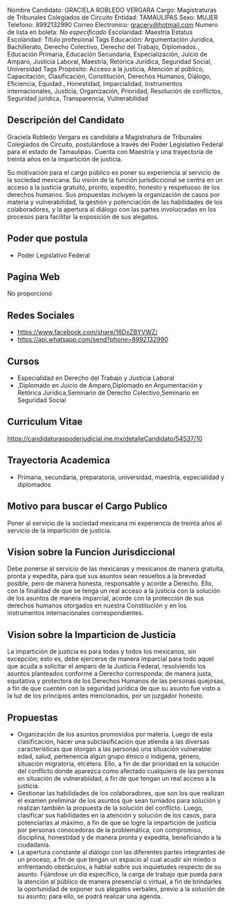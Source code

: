 Nombre Candidato: GRACIELA ROBLEDO VERGARA
Cargo: Magistraturas de Tribunales Colegiados de Circuito
Entidad: TAMAULIPAS
Sexo: MUJER
Telefono: 8992132990
Correo Electronico: gracerv@hotmail.com
Numero de lista en boleta: *No especificado*
Escolaridad: Maestría
Estatus Escolaridad: Título profesional
Tags Educación: Argumentación Jurídica, Bachillerato, Derecho Colectivo, Derecho del Trabajo, Diplomados., Educación Primaria, Educación Secundaria, Especialización, Juicio de Amparo, Justicia Laboral, Maestría, Retórica Jurídica, Seguridad Social, Universidad
Tags Propósito: Acceso a la justicia, Atención al público, Capacitación, Clasificación, Constitución, Derechos Humanos, Diálogo, Eficiencia, Equidad., Honestidad, Imparcialidad, Instrumentos internacionales, Justicia, Organización, Prioridad, Resolución de conflictos, Seguridad jurídica, Transparencia, Vulnerabilidad


## Descripción del Candidato 

Graciela Robledo Vergara es candidata a Magistratura de Tribunales Colegiados de Circuito, postulándose a través del Poder Legislativo Federal para el estado de Tamaulipas. Cuenta con Maestría y una trayectoria de treinta años en la impartición de justicia. 

Su motivación para el cargo público es poner su experiencia al servicio de la sociedad mexicana. Su visión de la función jurisdiccional se centra en un acceso a la justicia gratuito, pronto, expedito, honesto y respetuoso de los derechos humanos. Sus propuestas incluyen la organización de casos por materia y vulnerabilidad, la gestión y potenciación de las habilidades de los colaboradores, y la apertura al diálogo con las partes involucradas en los procesos para facilitar la exposición de sus alegatos.


## Poder que postula

- Poder Legislativo Federal


## Pagina Web

No proporcionó


## Redes Sociales

- https://www.facebook.com/share/16DxZBYVWZ/
- https://api.whatsapp.com/send?phone=8992132990


## Cursos

- Especialidad en Derecho del Trabajo y Justicia Laboral
- ,Diplomado en Juicio de Amparo,Diplomado en Argumentación y Retórica Jurídica,Seminario de Derecho Colectivo,Seminario en Seguridad Social


## Curriculum Vitae

https://candidaturaspoderjudicial.ine.mx/detalleCandidato/54537/10


## Trayectoria Academica

- Primaria, secundaria, preparatoria, universidad, maestría, especialidad y diplomados


## Motivo para buscar el Cargo Publico

Poner al servicio de la sociedad mexicana mi experiencia de treinta años al servicio de la impartición de justicia.


## Vision sobre la Funcion Jurisdiccional

Debe ponerse al servicio de las mexicanas y mexicanos de manera gratuita, pronta y expedita, para que sus asuntos sean resueltos a la brevedad posible, pero de manera honesta, responsable y acorde a Derecho. Ello, con la finalidad de que se tenga un real acceso a la justicia con la solución de los asuntos de manera imparcial, acorde con la protección de sus derechos humanos otorgados en nuestra Constitución y en los instrumentos internacionales correspondientes.


## Vision sobre la Imparticion de Justicia

La impartición de justicia es para todas y todos los mexicanos, sin excepción; esto es, debe ejercerse de manera imparcial para todo aquel que acuda a solicitar el amparo de la Justicia Federal, resolviendo los asuntos planteados conforme a Derecho corresponda; de manera justa, equitativa y protectora de los Derechos Humanos de las personas quejosas, a fin de que cuenten con la seguridad jurídica de que su asunto fue visto a la luz de los principios antes mencionados, por un juzgador honesto.


## Propuestas

- Organización de los asuntos promovidos por materia. Luego de esta clasificación, hacer una subclasificación que atienda a las diversas características que otorgan a las personas una situación vulnerable: edad, salud, pertenencia algún grupo étnico o indígena, género, situación migratoria, etcétera. Ello, a fin de dar prioridad en la solución del conflicto donde aparezca como afectado cualquiera de las personas en situación de vulnerabiidad, a fin de que tengan un real acceso a la justicia.
- Gestionar las habilidades de los colaboradores, que son los que realizan el examen preliminar de los asuntos que sean turnados para solución y realizan también la propuesta de la solución del conflicto. Luego, clasificar sus habilidades en la atención y solución de los casos, para potenciarlas al máximo, a fin de que se logre la impartición de justicia por personas conocedoras de la problemática, con compromiso, disciplina, honestidad y de manera pronta y expedita, beneficiando a la ciudadanía.
- La apertura constante al diálogo con las diferentes partes integrantes de un proceso, a fin de que tengan un espacio al cual acudir sin miedo o enfrentando obstáculos, a hablar sobre sus inquietudes respecto de su asunto. Fijándose un día específico,  la carga de trabajo que pueda  para la atención al público de manera presencial o virtual, a fin de brindarles la oportunidad de exponer sus alegatos verbales, previo a la solución de su asunto; para ello, se podrá realizar una agenda.

